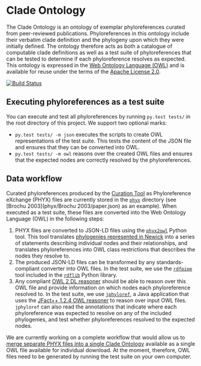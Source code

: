 # Clade Ontology

The Clade Ontology is an ontology of exemplar phyloreferences curated from peer-reviewed publications. Phyloreferences in this ontology include their verbatim clade definition and the phylogeny upon which they were initially defined. The ontology therefore acts as both a catalogue of computable clade definitions as well as a test suite of phyloreferences that can be tested to determine if each phyloreference resolves as expected. This ontology is expressed in the [Web Ontology Language (OWL)](https://en.wikipedia.org/wiki/Web_Ontology_Language) and is available for reuse under the terms of the [Apache License 2.0](https://www.apache.org/licenses/LICENSE-2.0).

[![Build Status](https://travis-ci.org/phyloref/clade-ontology.svg?branch=master)](https://travis-ci.org/phyloref/clade-ontology)

## Executing phyloreferences as a test suite

You can execute and test all phyloreferences by running `py.test tests/` in the root directory
of this project. We support two optional marks:

 * `py.test tests/ -m json` executes the scripts to create OWL representations of the test suite. This tests the content of the JSON file and ensures that they can be converted into OWL.
 * `py.test tests/ -m owl` reasons over the created OWL files and ensures that the expected nodes are correctly resolved by the phyloreferences.

## Data workflow

Curated phyloreferences produced by the [Curation Tool](https://github.com/phyloref/curation-tool) as Phyloreference eXchange (PHYX) files are currently stored in the [`phyx`](phyx/) directory (see [Brochu 2003](phyx/Brochu 2003/paper.json) as an example). When executed as a test suite, these files are converted into the Web Ontology Language (OWL) in the following steps:

1. PHYX files are converted to JSON-LD files using the [`phyx2owl`](phyx2owl/) Python tool. This tool translates [phylogenies represented in Newick](https://en.wikipedia.org/wiki/Newick_format) into a series of statements describing individual nodes and their relationships, and translates phyloreferences into OWL class restrictions that describes the nodes they resolve to.
2. The produced JSON-LD files can be transformed by any standards-compliant converter into OWL files. In the test suite, we use the  [`rdfpipe`](http://rdflib.readthedocs.io/en/stable/apidocs/rdflib.tools.html#module-rdflib.tools.rdfpipe) tool included in the [`rdflib`](http://rdflib.readthedocs.io/en/stable/) Python library.
3. Any compliant [OWL 2 DL reasoner](https://www.w3.org/TR/2012/REC-owl2-direct-semantics-20121211/) should be able to reason over this OWL file and provide information on which nodes each phyloreference resolved to. In the test suite, we use [`jphyloref`](https://github.com/phyloref/jphyloref), a Java application that uses the [JFact++ 1.2.4 OWL reasoner](http://jfact.sourceforge.net/) to reason over input OWL files. `jphyloref` can also read the annotations that indicate where each phyloreference was expected to resolve on any of the included phylogenies, and test whether phyloreferences resolved to the expected nodes.

We are currently working on a complete workflow that would allow us to [merge separate PHYX files into a single Clade Ontology](https://github.com/phyloref/clade-ontology/projects/3) available as a single OWL file available for individual download. At the moment, therefore, OWL files need to be generated by running the test suite on your own computer.

